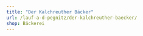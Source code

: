 ```yaml
---
title: "Der Kalchreuther Bäcker"
url: /lauf-a-d-pegnitz/der-kalchreuther-baecker/
shop: Bäckerei
---
```

